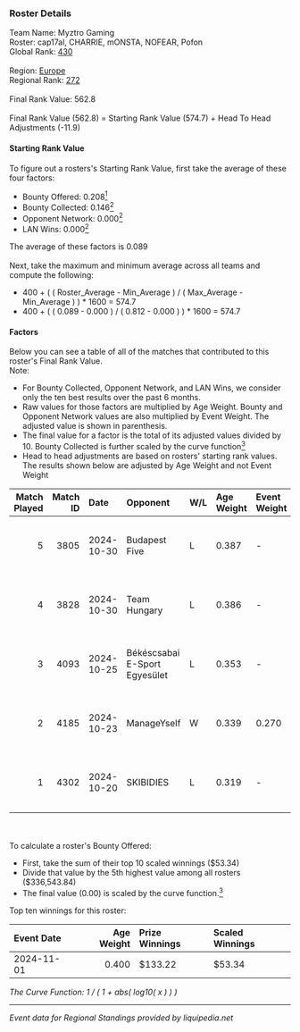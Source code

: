 ### Roster Details<br />
Team Name: Myztro Gaming<br />
Roster: cap17al, CHARRIE, mONSTA, NOFEAR, Pofon<br />
Global Rank: [430](../../standings_global_2025_03_01.md)<br />
<br />
Region: [Europe]( ../../standings_europe_2025_03_01.md)<br />
Regional Rank: [272]( ../../standings_europe_2025_03_01.md)<br />
<br />
Final Rank Value:  562.8<br />
<br />
Final Rank Value (562.8) = Starting Rank Value (574.7) + Head To Head Adjustments (-11.9)<br />

#### Starting Rank Value<br />
To figure out a rosters's Starting Rank Value, first take the average of these four factors:<br />
- Bounty Offered: 0.208[<sup>1</sup>](#table2)
- Bounty Collected: 0.146[<sup>2</sup>](#table1)
- Opponent Network: 0.000[<sup>2</sup>](#table1)
- LAN Wins: 0.000[<sup>2</sup>](#table1)

The average of these factors is 0.089<br />
<br />
Next, take the maximum and minimum average across all teams and compute the following:<br />
- 400 + ( ( Roster_Average - Min_Average ) / ( Max_Average - Min_Average ) ) * 1600 = 574.7
- 400 + ( ( 0.089 - 0.000 ) / ( 0.812 - 0.000 ) ) * 1600 = 574.7


#### Factors<br />
Below you can see a table of all of the matches that contributed to this roster's Final Rank Value.<br />
Note:<br />

- For Bounty Collected, Opponent Network, and LAN Wins, we consider only the ten best results over the past 6 months.
- Raw values for those factors are multiplied by Age Weight. Bounty and Opponent Network values are also multiplied by Event Weight. The adjusted value is shown in parenthesis.
- The final value for a factor is the total of its adjusted values divided by 10. Bounty Collected is further scaled by the curve function[<sup>3</sup>](#curveFunction)
- Head to head adjustments are based on rosters' starting rank values. The results shown below are adjusted by Age Weight and not Event Weight
<span id="table1"></span><br />


| Match Played | Match ID | Date       | Opponent                      | W/L | Age Weight | Event Weight | Bounty Collected | Opponent Network | LAN Wins  | H2H Adj. | Roster                                  |
| -: | -: | :- | :- | :- | :- | :- | :- | :- | :- | -: | :- |
|            5 |     3805 | 2024-10-30 | Budapest Five                 | L   | 0.387      | -            | -                | -                | -         |    -4.75 | cap17al, CHARRIE, mONSTA, NOFEAR, Pofon |
|            4 |     3828 | 2024-10-30 | Team Hungary                  | L   | 0.386      | -            | -                | -                | -         |    -2.77 | cap17al, CHARRIE, mONSTA, NOFEAR, Pofon |
|            3 |     4093 | 2024-10-25 | Békéscsabai E-Sport Egyesület | L   | 0.353      | -            | -                | -                | -         |    -5.41 | cap17al, CHARRIE, mONSTA, NOFEAR, Pofon |
|            2 |     4185 | 2024-10-23 | ManageYself                   | W   | 0.339      | 0.270        | 0.000 (0.000)    | 0.021 (0.002)    | 0 (0.000) |     5.38 | cap17al, CHARRIE, mONSTA, NOFEAR, Pofon |
|            1 |     4302 | 2024-10-20 | SKIBIDIES                     | L   | 0.319      | -            | -                | -                | -         |    -4.32 | cap17al, CHARRIE, mONSTA, NOFEAR, Pofon |

<br />
<span id="table2"></span><br />
To calculate a roster's Bounty Offered:<br />

- First, take the sum of their top 10 scaled winnings ($53.34)
- Divide that value by the 5th highest value among all rosters ($336,543.84)
- The final value (0.00) is scaled by the curve function.[<sup>3</sup>](#curveFunction)

Top ten winnings for this roster:<br />

| Event Date | Age Weight | Prize Winnings | Scaled Winnings |
| :- | -: | :- | :- |
| 2024-11-01 |      0.400 | $133.22        | $53.34          |


<span id="curveFunction"></span>_The Curve Function: 1 / ( 1 + abs( log10( x ) ) )_<br />

---
_Event data for Regional Standings provided by liquipedia.net_<br />
